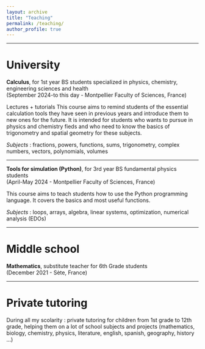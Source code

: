```yaml
---
layout: archive
title: "Teaching"
permalink: /teaching/
author_profile: true
---
```


***

University
======

<b>Calculus</b>, for 1st year BS students specialized in physics, chemistry, engineering sciences and health
<br>(September 2024-to this day - Montpellier Faculty of Sciences, France)

Lectures + tutorials
This course aims to remind students of the essential calculation tools they have seen in previous years and introduce them to new ones for the future. It is intended for students who wants to pursue in physics and chemistry fieds and who need to know the basics of trigonometry and spatial geometry for these subjects.

<i>Subjects</i> : fractions, powers, functions, sums, trigonometry, complex numbers, vectors, polynomials, volumes

***

<b>Tools for simulation (Python)</b>, for 3rd year BS fundamental physics students
<br>(April-May 2024 - Montpellier Faculty of Sciences, France)

This course aims to teach students how to use the Python programming language. It covers the basics and most useful functions.

<i>Subjects</i> : loops, arrays, algebra, linear systems, optimization, numerical analysis (EDOs)

***

Middle school
======

<b>Mathematics</b>, substitute teacher for 6th Grade students
<br>(December 2021 - Sète, France)

***

Private tutoring
======

During all my scolarity : private tutoring for children from 1st grade to 12th grade, helping them on a lot of school subjects and projects (mathematics, biology, chemistry, physics, literature, english, spanish, geography, history ...)
